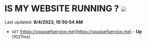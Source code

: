 # IS MY WEBSITE RUNNING ? [![](https://img.shields.io/static/v1?label=Sponsor&message=%E2%9D%A4&logo=GitHub&color=%23fe8e86)](https://github.com/sponsors/<username>)

Last updated: **8/4/2023, 10:50:54 AM**

- `GET` [https://youssefservice.me](https://youssefservice.me) - **Up** (1027ms)
